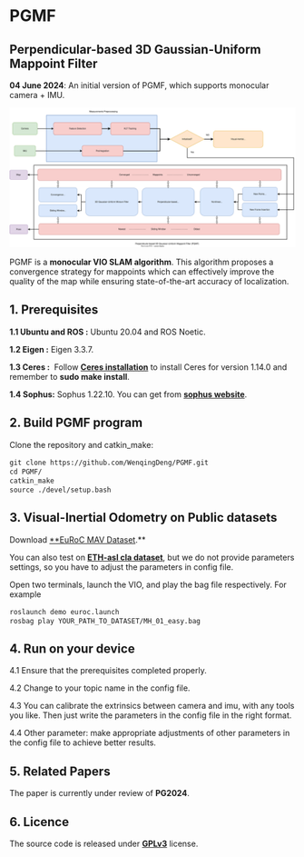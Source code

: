 # PGMF
## **Perpendicular-based 3D Gaussian-Uniform Mappoint Filter**
**04 June 2024**: An initial version of PGMF, which supports monocular camera + IMU.

![PGMF-VINS.svg](PGMF-VINS.svg)

PGMF is a **monocular VIO SLAM algorithm**. This algorithm proposes a convergence strategy for mappoints which can effectively improve the quality of the map while ensuring state-of-the-art  accuracy of localization. 

## **1. Prerequisites**
**1.1  Ubuntu and ROS :** Ubuntu 20.04 and ROS Noetic.

**1.2  Eigen :** Eigen 3.3.7.

**1.3  Ceres :**  Follow [**Ceres installation**](http://ceres-solver.org/installation.html) to install Ceres for version 1.14.0 and remember to **sudo make install**.

**1.4  Sophus:**  Sophus 1.22.10. You can get from [**sophus website**](https://github.com/strasdat/Sophus).

## 2. **Build PGMF program**
Clone the repository and catkin_make:

```
git clone https://github.com/WenqingDeng/PGMF.git
cd PGMF/
catkin_make
source ./devel/setup.bash
```

## 3. **Visual-Inertial Odometry on Public datasets**
Download [**EuRoC MAV Dataset](http://projects.asl.ethz.ch/datasets/doku.php?id=kmavvisualinertialdatasets).**

You can also test on [**ETH-asl cla dataset**](http://robotics.ethz.ch/~asl-datasets/maplab/multi_session_mapping_CLA/bags/), but we do not provide parameters settings, so you have to adjust the parameters in config file.

Open two terminals, launch the VIO, and play the bag file respectively. For example

```
roslaunch demo euroc.launch 
rosbag play YOUR_PATH_TO_DATASET/MH_01_easy.bag 
```

## 4. Run on your device
4.1 Ensure that the prerequisites completed properly.

4.2 Change to your topic name in the config file.

4.3 You can calibrate the extrinsics between camera and imu, with any tools you like. Then just write the parameters in the config file in the right format.

4.4 Other parameter: make appropriate adjustments of other parameters in the config file to achieve better results.

## 5. **Related Papers**
The paper is currently under review of **PG2024**.

## 6. **Licence**
The source code is released under **[GPLv3](http://www.gnu.org/licenses/)** license.